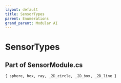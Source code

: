 ```yaml
---
layout: default
title: SensorTypes
parent: Enumerations
grand_parent: Modular AI
---
```


# SensorTypes

## Part of SensorModule.cs

`{ sphere, box, ray, _2D_circle, _2D_box, _2D_line }`
